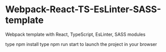# Webpack-React-TS-EsLinter-SASS-template
Webpack template with React, TypeScript, EsLinter, SASS modules

type npm install
type npm run start to launch the project in your browser
